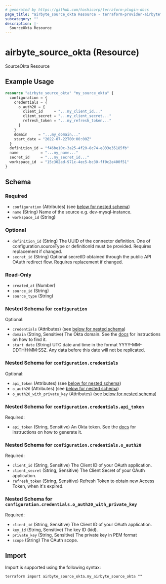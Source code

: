 ```yaml
---
# generated by https://github.com/hashicorp/terraform-plugin-docs
page_title: "airbyte_source_okta Resource - terraform-provider-airbyte"
subcategory: ""
description: |-
  SourceOkta Resource
---
```


# airbyte_source_okta (Resource)

SourceOkta Resource

## Example Usage

```terraform
resource "airbyte_source_okta" "my_source_okta" {
  configuration = {
    credentials = {
      o_auth20 = {
        client_id     = "...my_client_id..."
        client_secret = "...my_client_secret..."
        refresh_token = "...my_refresh_token..."
      }
    }
    domain     = "...my_domain..."
    start_date = "2022-07-22T00:00:00Z"
  }
  definition_id = "f46be10c-3a25-4f20-8c74-e833e35185fb"
  name          = "...my_name..."
  secret_id     = "...my_secret_id..."
  workspace_id  = "15c302ad-971c-4ec5-bc30-ff0c2e400f51"
}
```

<!-- schema generated by tfplugindocs -->
## Schema

### Required

- `configuration` (Attributes) (see [below for nested schema](#nestedatt--configuration))
- `name` (String) Name of the source e.g. dev-mysql-instance.
- `workspace_id` (String)

### Optional

- `definition_id` (String) The UUID of the connector definition. One of configuration.sourceType or definitionId must be provided. Requires replacement if changed.
- `secret_id` (String) Optional secretID obtained through the public API OAuth redirect flow. Requires replacement if changed.

### Read-Only

- `created_at` (Number)
- `source_id` (String)
- `source_type` (String)

<a id="nestedatt--configuration"></a>
### Nested Schema for `configuration`

Optional:

- `credentials` (Attributes) (see [below for nested schema](#nestedatt--configuration--credentials))
- `domain` (String, Sensitive) The Okta domain. See the <a href="https://docs.airbyte.com/integrations/sources/okta">docs</a> for instructions on how to find it.
- `start_date` (String) UTC date and time in the format YYYY-MM-DDTHH:MM:SSZ. Any data before this date will not be replicated.

<a id="nestedatt--configuration--credentials"></a>
### Nested Schema for `configuration.credentials`

Optional:

- `api_token` (Attributes) (see [below for nested schema](#nestedatt--configuration--credentials--api_token))
- `o_auth20` (Attributes) (see [below for nested schema](#nestedatt--configuration--credentials--o_auth20))
- `o_auth20_with_private_key` (Attributes) (see [below for nested schema](#nestedatt--configuration--credentials--o_auth20_with_private_key))

<a id="nestedatt--configuration--credentials--api_token"></a>
### Nested Schema for `configuration.credentials.api_token`

Required:

- `api_token` (String, Sensitive) An Okta token. See the <a href="https://docs.airbyte.com/integrations/sources/okta">docs</a> for instructions on how to generate it.


<a id="nestedatt--configuration--credentials--o_auth20"></a>
### Nested Schema for `configuration.credentials.o_auth20`

Required:

- `client_id` (String, Sensitive) The Client ID of your OAuth application.
- `client_secret` (String, Sensitive) The Client Secret of your OAuth application.
- `refresh_token` (String, Sensitive) Refresh Token to obtain new Access Token, when it's expired.


<a id="nestedatt--configuration--credentials--o_auth20_with_private_key"></a>
### Nested Schema for `configuration.credentials.o_auth20_with_private_key`

Required:

- `client_id` (String, Sensitive) The Client ID of your OAuth application.
- `key_id` (String, Sensitive) The key ID (kid).
- `private_key` (String, Sensitive) The private key in PEM format
- `scope` (String) The OAuth scope.

## Import

Import is supported using the following syntax:

```shell
terraform import airbyte_source_okta.my_airbyte_source_okta ""
```
